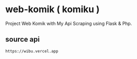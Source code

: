 # web-komik ( komiku )
Project Web Komik with My Api Scraping using Flask & Php.
## source api
```
https://wibu.vercel.app
```
